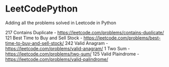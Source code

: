 # LeetCodePython

Adding all the problems solved in Leetcode in Python

217 Contains Duplicate - https://leetcode.com/problems/contains-duplicate/ 
121 Best Time to Buy and Sell Stock - https://leetcode.com/problems/best-time-to-buy-and-sell-stock/ 
242 Valid Anagram - https://leetcode.com/problems/valid-anagram/ 
1 Two Sum - https://leetcode.com/problems/two-sum/ 
125 Valid Plaindrome - https://leetcode.com/problems/valid-palindrome/
